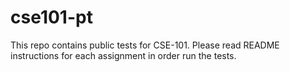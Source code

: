 # cse101-pt

This repo contains public tests for CSE-101. Please read README instructions for each assignment in order run the tests.
